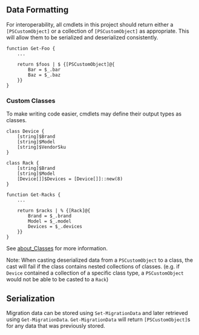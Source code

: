 ## Data Formatting

For interoperability, all cmdlets in this project should return either a `[PSCustomObject]` or a collection of `[PSCustomObject]` as appropriate. This will allow them to be serialized and deserialized consistently.
```pwsh
function Get-Foo {
    ...

    return $foos | $ {[PSCustomObject]@{
        Bar = $_.bar
        Baz = $_.baz
    }}
}
```

### Custom Classes

To make writing code easier, cmdlets may define their output types as classes.
```pwsh
class Device {
    [string]$Brand
    [string]$Model
    [string]$VendorSku
}

class Rack {
    [string]$Brand
    [string]$Model
    [Device[]]$Devices = [Device[]]::new(8)
}

function Get-Racks {
    ...

    return $racks | % {[Rack]@{
        Brand = $_.brand
        Model = $_.model
        Devices = $_.devices
    }}
}
```
See [about_Classes](https://learn.microsoft.com/en-us/powershell/module/microsoft.powershell.core/about/about_classes?view=powershell-7.3) for more information.

Note: When casting deserialized data from a `PSCustomObject` to a class, the cast will fail if the class contains nested collections of classes. (e.g. if `Device` contained a collection of a specific class type, a `PSCustomObject` would not be able to be casted to a `Rack`)

## Serialization
Migration data can be stored using `Set-MigrationData` and later retrieved using `Get-MigrationData`. `Get-MigrationData` will return `[PSCustomObject]`s for any data that was previously stored.
